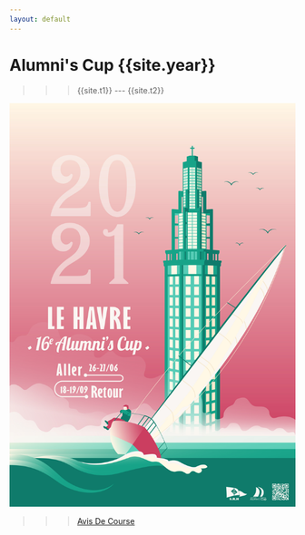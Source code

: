```yaml
---
layout: default
---
```


# Alumni's Cup {{site.year}} 

>>> {{site.t1}} --- {{site.t2}} 

<img alt="affiche Alumni's Cup 21"
    class="affiche"
    src='/assets/img/affiches/web/vert.jpg'>

>>> [Avis De Course](/assets/AvisDeCourse21.pdf)
